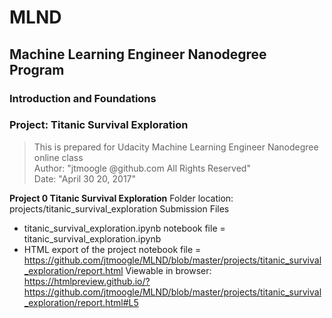 # MLND
## Machine Learning Engineer Nanodegree Program 

### Introduction and Foundations
### Project: Titanic Survival Exploration

>This is prepared for Udacity Machine Learning Engineer Nanodegree online class   
>Author: "jtmoogle @github.com     All Rights Reserved"    
>Date: "April 30 20, 2017"

**Project 0 Titanic Survival Exploration**
 	Folder location: projects/titanic_survival_exploration
  Submission Files 
  - titanic_survival_exploration.ipynb notebook file = titanic_survival_exploration.ipynb  
  - HTML export of the project notebook file = https://github.com/jtmoogle/MLND/blob/master/projects/titanic_survival_exploration/report.html
  Viewable in browser: https://htmlpreview.github.io/?https://github.com/jtmoogle/MLND/blob/master/projects/titanic_survival_exploration/report.html#L5
  
  
